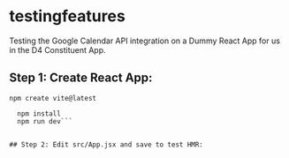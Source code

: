 # testingfeatures

Testing the Google Calendar API integration on a Dummy React App for us in the D4 Constituent App.

## Step 1: Create React App:
```npm create vite@latest```

```cd features
  npm install
  npm run dev```


## Step 2: Edit src/App.jsx and save to test HMR:

